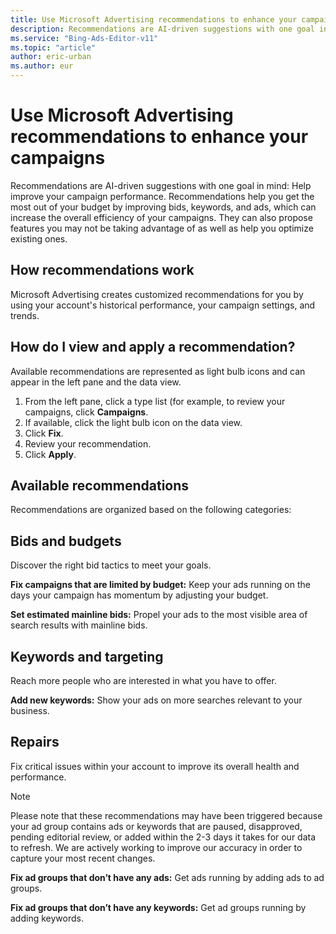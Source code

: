 ```yaml
---
title: Use Microsoft Advertising recommendations to enhance your campaigns
description: Recommendations are AI-driven suggestions with one goal in mind: Help improve your campaign performance.
ms.service: "Bing-Ads-Editor-v11"
ms.topic: "article"
author: eric-urban
ms.author: eur
---
```


# Use Microsoft Advertising recommendations to enhance your campaigns

Recommendations are AI-driven suggestions with one goal in mind: Help improve your campaign performance. Recommendations help you get the most out of your budget by improving bids, keywords, and ads, which can increase the overall efficiency of your campaigns. They can also propose features you may not be taking advantage of as well as help you optimize existing ones.

## How recommendations work

Microsoft Advertising creates customized recommendations for you by using your account's historical performance, your campaign settings, and trends.

## How do I view and apply a recommendation?

Available recommendations are represented as light bulb icons and can appear in the left pane and the data view.

1. From the left pane, click a type list (for example, to review your campaigns, click **Campaigns**.
1. If available, click the light bulb icon   on the data view.
1. Click **Fix**.
1. Review your recommendation.
1. Click **Apply**.

## Available recommendations

Recommendations are organized based on the following categories:

## Bids and budgets
Discover the right bid tactics to meet your goals.

**Fix campaigns that are limited by budget:** Keep your ads running on the days your campaign has momentum by adjusting your budget.

**Set estimated mainline bids:** Propel your ads to the most visible area of search results with mainline bids.

## Keywords and targeting
Reach more people who are interested in what you have to offer.

**Add new keywords:** Show your ads on more searches relevant to your business.

## Repairs
Fix critical issues within your account to improve its overall health and performance.

> [!NOTE]
> Please note that these recommendations may have been triggered because your ad group contains ads or keywords that are paused, disapproved, pending editorial review, or added within the 2-3 days it takes for our data to refresh. We are actively working to improve our accuracy in order to capture your most recent changes.

**Fix ad groups that don’t have any ads:** Get ads running by adding ads to ad groups.

**Fix ad groups that don’t have any keywords:** Get ad groups running by adding keywords.



